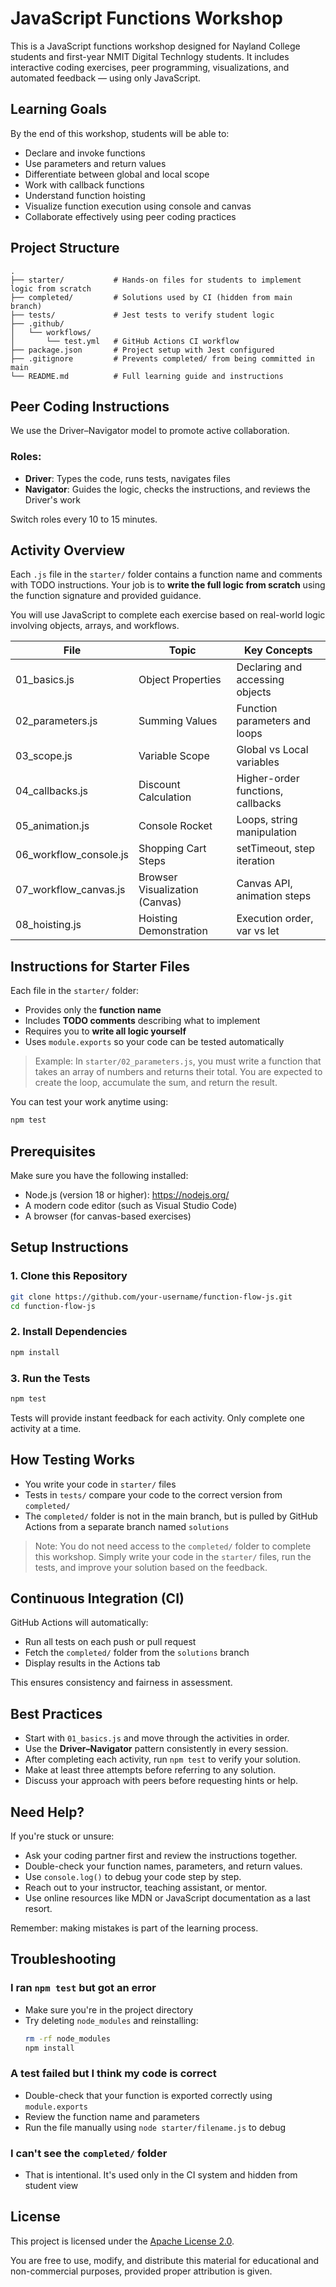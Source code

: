 # JavaScript Functions Workshop

This is a JavaScript functions workshop designed for Nayland College students and first-year NMIT Digital Technlogy students. It includes interactive coding exercises, peer programming, visualizations, and automated feedback — using only JavaScript.

## Learning Goals

By the end of this workshop, students will be able to:

- Declare and invoke functions
- Use parameters and return values
- Differentiate between global and local scope
- Work with callback functions
- Understand function hoisting
- Visualize function execution using console and canvas
- Collaborate effectively using peer coding practices

## Project Structure

```
.
├── starter/           # Hands-on files for students to implement logic from scratch
├── completed/         # Solutions used by CI (hidden from main branch)
├── tests/             # Jest tests to verify student logic
├── .github/
│   └── workflows/
│       └── test.yml   # GitHub Actions CI workflow
├── package.json       # Project setup with Jest configured
├── .gitignore         # Prevents completed/ from being committed in main
└── README.md          # Full learning guide and instructions
```


## Peer Coding Instructions

We use the Driver–Navigator model to promote active collaboration.

### Roles:
- **Driver**: Types the code, runs tests, navigates files
- **Navigator**: Guides the logic, checks the instructions, and reviews the Driver's work

Switch roles every 10 to 15 minutes.

## Activity Overview

Each `.js` file in the `starter/` folder contains a function name and comments with TODO instructions. Your job is to **write the full logic from scratch** using the function signature and provided guidance.

You will use JavaScript to complete each exercise based on real-world logic involving objects, arrays, and workflows.

| File                    | Topic                         | Key Concepts                     |
|-------------------------|-------------------------------|----------------------------------|
| 01_basics.js            | Object Properties              | Declaring and accessing objects  |
| 02_parameters.js        | Summing Values                 | Function parameters and loops    |
| 03_scope.js             | Variable Scope                 | Global vs Local variables        |
| 04_callbacks.js         | Discount Calculation           | Higher-order functions, callbacks|
| 05_animation.js         | Console Rocket                 | Loops, string manipulation       |
| 06_workflow_console.js  | Shopping Cart Steps            | setTimeout, step iteration       |
| 07_workflow_canvas.js   | Browser Visualization (Canvas) | Canvas API, animation steps      |
| 08_hoisting.js          | Hoisting Demonstration         | Execution order, var vs let      |



## Instructions for Starter Files

Each file in the `starter/` folder:

- Provides only the **function name**
- Includes **TODO comments** describing what to implement
- Requires you to **write all logic yourself**
- Uses `module.exports` so your code can be tested automatically

> Example:
> In `starter/02_parameters.js`, you must write a function that takes an array of numbers and returns their total. You are expected to create the loop, accumulate the sum, and return the result.

You can test your work anytime using:
```bash
npm test
```

## Prerequisites

Make sure you have the following installed:

- Node.js (version 18 or higher): https://nodejs.org/
- A modern code editor (such as Visual Studio Code)
- A browser (for canvas-based exercises)

## Setup Instructions

### 1. Clone this Repository
```bash
git clone https://github.com/your-username/function-flow-js.git
cd function-flow-js
```

### 2. Install Dependencies
```bash
npm install
```

### 3. Run the Tests
```bash
npm test
```

Tests will provide instant feedback for each activity. Only complete one activity at a time.

## How Testing Works

- You write your code in `starter/` files
- Tests in `tests/` compare your code to the correct version from `completed/`
- The `completed/` folder is not in the main branch, but is pulled by GitHub Actions from a separate branch named `solutions`

> Note: You do not need access to the `completed/` folder to complete this workshop. Simply write your code in the `starter/` files, run the tests, and improve your solution based on the feedback.


## Continuous Integration (CI)

GitHub Actions will automatically:

- Run all tests on each push or pull request
- Fetch the `completed/` folder from the `solutions` branch
- Display results in the Actions tab

This ensures consistency and fairness in assessment.


## Best Practices

- Start with `01_basics.js` and move through the activities in order.
- Use the **Driver–Navigator** pattern consistently in every session.
- After completing each activity, run `npm test` to verify your solution.
- Make at least three attempts before referring to any solution.
- Discuss your approach with peers before requesting hints or help.


## Need Help?

If you're stuck or unsure:

- Ask your coding partner first and review the instructions together.
- Double-check your function names, parameters, and return values.
- Use `console.log()` to debug your code step by step.
- Reach out to your instructor, teaching assistant, or mentor.
- Use online resources like MDN or JavaScript documentation as a last resort.

Remember: making mistakes is part of the learning process.


## Troubleshooting

### I ran `npm test` but got an error
- Make sure you're in the project directory
- Try deleting `node_modules` and reinstalling:
  ```bash
  rm -rf node_modules
  npm install
  ```

### A test failed but I think my code is correct
- Double-check that your function is exported correctly using `module.exports`
- Review the function name and parameters
- Run the file manually using `node starter/filename.js` to debug

### I can't see the `completed/` folder
- That is intentional. It's used only in the CI system and hidden from student view

## License

This project is licensed under the [Apache License 2.0](https://www.apache.org/licenses/LICENSE-2.0).

You are free to use, modify, and distribute this material for educational and non-commercial purposes, provided proper attribution is given.

